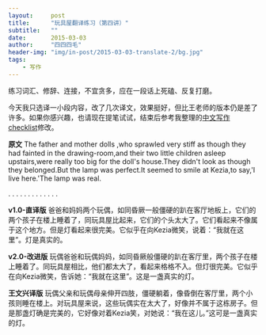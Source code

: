 ```yaml
---
layout:     post
title:      "玩具屋翻译练习（第四讲）"
subtitle:   ""
date:       2015-03-03
author:     "四四四毛"
header-img: "img/in-post/2015-03-03-translate-2/bg.jpg"
tags:
    - 写作
---
```




练习词汇、修辞、连接，不宜贪多，应在一段话上死磕、反复打磨。

今天我只选译一小段内容，改了几次译文，效果挺好，但比王老师的版本仍是差了许多。如果你感兴趣，也请现在提笔试试，结束后参考我整理的[中文写作checklist](http://sisisimao.github.io/2015/03/03/chinese-checklist/)修改。

**原文**
The father and mother dolls ,who sprawled very stiff as though they had fainted in the drawing-room,and their two little children asleep upstairs,were really too big for the doll's house.They didn't look as though they belonged.But the lamp was perfect.It seemed to smile at Kezia,to say,'I live here.'The lamp was real.

.
.
.
.
.
.
.
.
.
.
.
.
.

**v1.0-直译版**
爸爸和妈妈两个玩偶，如同昏厥一般僵硬的趴在客厅地板上，它们的两个孩子在楼上睡着了，同玩具屋比起来，它们的个头太大了。它们看起来不像属于这个地方。但是灯看起来很完美。它似乎在向Kezia微笑，说着：“我就在这里”。灯是真实的。


**v2.0-改进版**
玩偶爸爸和玩偶妈妈，如同昏厥般僵硬的趴在客厅里，两个孩子在楼上睡着了。同玩具屋相比，他们都太大了，看起来格格不入。但灯很完美。它似乎在向Kezia微笑，告诉她：“我就在这里”。这是一盏真实的灯。


**王文兴译版**
玩偶父亲和玩偶母亲伸开四肢，僵硬躺着，像昏倒在客厅里，两个小孩则睡在楼上。对玩具屋来说，这些玩偶实在太大了，好像并不属于这栋房子。但是那盏灯确是完美的，它好像对着Kezia笑，对她说：“我在这儿。”这可是一盏真实的灯。




